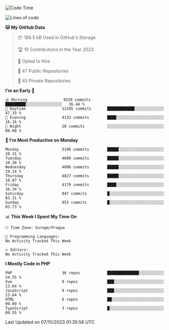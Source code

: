 <!--START_SECTION:waka-->
![Code Time](http://img.shields.io/badge/Code%20Time-1%2C583%20hrs%2058%20mins-blue)

![Lines of code](https://img.shields.io/badge/From%20Hello%20World%20I%27ve%20Written-8.3%20million%20lines%20of%20code-blue)

**🐱 My GitHub Data** 

> 📦 188.5 kB Used in GitHub's Storage 
 > 
> 🏆 19 Contributions in the Year 2023
 > 
> 💼 Opted to Hire
 > 
> 📜 47 Public Repositories 
 > 
> 🔑 45 Private Repositories 
 > 
**I'm an Early 🐤** 

```text
🌞 Morning                9320 commits        █████████░░░░░░░░░░░░░░░░   36.44 % 
🌆 Daytime                12105 commits       ████████████░░░░░░░░░░░░░   47.33 % 
🌃 Evening                4133 commits        ████░░░░░░░░░░░░░░░░░░░░░   16.16 % 
🌙 Night                  20 commits          ░░░░░░░░░░░░░░░░░░░░░░░░░   00.08 % 
```
📅 **I'm Most Productive on Monday** 

```text
Monday                   5196 commits        █████░░░░░░░░░░░░░░░░░░░░   20.31 % 
Tuesday                  4680 commits        █████░░░░░░░░░░░░░░░░░░░░   18.30 % 
Wednesday                4896 commits        █████░░░░░░░░░░░░░░░░░░░░   19.14 % 
Thursday                 4827 commits        █████░░░░░░░░░░░░░░░░░░░░   18.87 % 
Friday                   4179 commits        ████░░░░░░░░░░░░░░░░░░░░░   16.34 % 
Saturday                 847 commits         █░░░░░░░░░░░░░░░░░░░░░░░░   03.31 % 
Sunday                   953 commits         █░░░░░░░░░░░░░░░░░░░░░░░░   03.73 % 
```


📊 **This Week I Spent My Time On** 

```text
🕑︎ Time Zone: Europe/Prague

💬 Programming Languages: 
No Activity Tracked This Week

🔥 Editors: 
No Activity Tracked This Week
```

**I Mostly Code in PHP** 

```text
PHP                      36 repos            ██████████████░░░░░░░░░░░   54.55 % 
Vue                      9 repos             ███░░░░░░░░░░░░░░░░░░░░░░   13.64 % 
JavaScript               9 repos             ███░░░░░░░░░░░░░░░░░░░░░░   13.64 % 
HTML                     6 repos             ██░░░░░░░░░░░░░░░░░░░░░░░   09.09 % 
TypeScript               3 repos             █░░░░░░░░░░░░░░░░░░░░░░░░   04.55 % 
```




 Last Updated on 07/10/2023 01:35:56 UTC
<!--END_SECTION:waka-->
<!--
**AlexKratky/AlexKratky** is a ✨ _special_ ✨ repository because its `README.md` (this file) appears on your GitHub profile.

Here are some ideas to get you started:

- 🔭 I’m currently working on ...
- 🌱 I’m currently learning ...
- 👯 I’m looking to collaborate on ...
- 🤔 I’m looking for help with ...
- 💬 Ask me about ...
- 📫 How to reach me: ...
- 😄 Pronouns: ...
- ⚡ Fun fact: ...
-->
